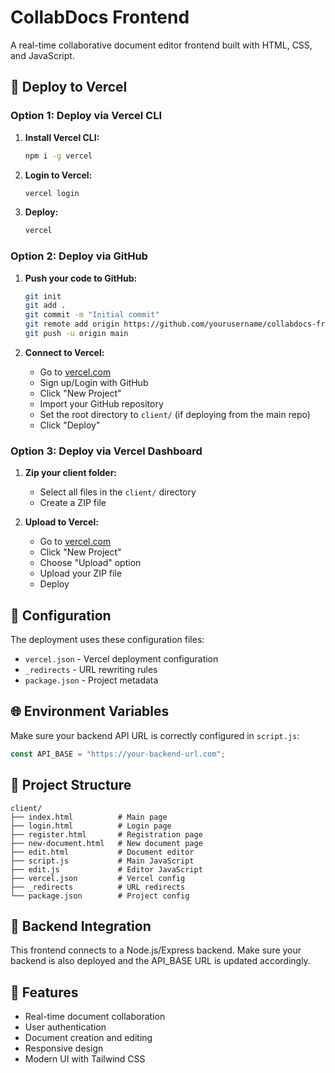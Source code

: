 # CollabDocs Frontend

A real-time collaborative document editor frontend built with HTML, CSS, and JavaScript.

## 🚀 Deploy to Vercel

### Option 1: Deploy via Vercel CLI

1. **Install Vercel CLI:**
   ```bash
   npm i -g vercel
   ```

2. **Login to Vercel:**
   ```bash
   vercel login
   ```

3. **Deploy:**
   ```bash
   vercel
   ```

### Option 2: Deploy via GitHub

1. **Push your code to GitHub:**
   ```bash
   git init
   git add .
   git commit -m "Initial commit"
   git remote add origin https://github.com/yourusername/collabdocs-frontend.git
   git push -u origin main
   ```

2. **Connect to Vercel:**
   - Go to [vercel.com](https://vercel.com)
   - Sign up/Login with GitHub
   - Click "New Project"
   - Import your GitHub repository
   - Set the root directory to `client/` (if deploying from the main repo)
   - Click "Deploy"

### Option 3: Deploy via Vercel Dashboard

1. **Zip your client folder:**
   - Select all files in the `client/` directory
   - Create a ZIP file

2. **Upload to Vercel:**
   - Go to [vercel.com](https://vercel.com)
   - Click "New Project"
   - Choose "Upload" option
   - Upload your ZIP file
   - Deploy

## 🔧 Configuration

The deployment uses these configuration files:

- `vercel.json` - Vercel deployment configuration
- `_redirects` - URL rewriting rules
- `package.json` - Project metadata

## 🌐 Environment Variables

Make sure your backend API URL is correctly configured in `script.js`:

```javascript
const API_BASE = "https://your-backend-url.com";
```

## 📁 Project Structure

```
client/
├── index.html          # Main page
├── login.html          # Login page
├── register.html       # Registration page
├── new-document.html   # New document page
├── edit.html           # Document editor
├── script.js           # Main JavaScript
├── edit.js             # Editor JavaScript
├── vercel.json         # Vercel config
├── _redirects          # URL redirects
└── package.json        # Project config
```

## 🔗 Backend Integration

This frontend connects to a Node.js/Express backend. Make sure your backend is also deployed and the API_BASE URL is updated accordingly.

## 🎯 Features

- Real-time document collaboration
- User authentication
- Document creation and editing
- Responsive design
- Modern UI with Tailwind CSS 